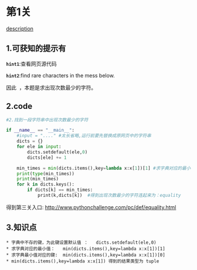 # 第1关

[description](http://www.pythonchallenge.com/pc/def/ocr.html)

## 1.可获知的提示有
**`hint1`**:查看网页源代码  

**`hint2`**:find rare characters in the mess below. 

因此  ，本题是求出现次数最少的字符。

## 2.code
```python
#2.找到一段字符串中出现次数最少的字符

if __name__ == "__main__":
    #input = "...." #太长省略,运行前要先替换成原网页中的字符串
    dicts = {}
    for ele in input:
        dicts.setdefault(ele,0)
        dicts[ele] += 1

    min_times = min(dicts.items(),key=lambda x:x[1])[1] #求字典对应的最小值
    print(type(min_times))
    print(min_times)
    for k in dicts.keys():
        if dicts[k] == min_times:
            print(k,dicts[k])  #得到出现次数最少的字符连起来为：equality
```
得到第三关入口: http://www.pythonchallenge.com/pc/def/equality.html

## 3.知识点

	* 字典中不存的键，为此键设置默认值 ：   dicts.setdefault(ele,0)
	* 求字典对应的最小值：   min(dicts.items(),key=lambda x:x[1])[1]
	* 求字典最小值对应的键:  min(dicts.items(),key=lambda x:x[1])[0]
	* min(dicts.items(),key=lambda x:x[1]) 得到的结果类型为 tuple








